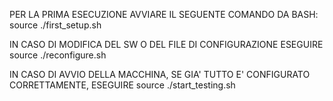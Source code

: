 PER LA PRIMA ESECUZIONE AVVIARE IL SEGUENTE COMANDO DA BASH:
	source ./first_setup.sh
	
	
IN CASO DI MODIFICA DEL SW O DEL FILE DI CONFIGURAZIONE ESEGUIRE
	source ./reconfigure.sh
	
IN CASO DI AVVIO DELLA MACCHINA, SE GIA' TUTTO E' CONFIGURATO CORRETTAMENTE, ESEGUIRE
	source ./start_testing.sh
